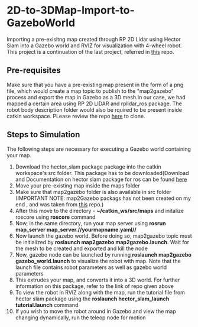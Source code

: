 # 2D-to-3DMap-Import-to-GazeboWorld
Importing a pre-exisitng map created through RP 2D Lidar using Hector Slam into a Gazebo world and RVIZ for visualization with 4-wheel robot. This project is a continuation of the last project, referred in [this](https://github.com/SyedKirmani12/4WheelDrive_Gazebo_using_ROS) repo.
## Pre-requisites
Make sure that you have a pre-existing map present in the form of a png file, which would create a map topic to publish to the "map2gazebo" process and export the map in Gazebo as a 3D mesh.In our case, we had mapped a certain area using RP 2D LIDAR and rplidar_ros package. The robot body description folder would also be rquired to be present inside catkin workspace. PLease review the repo [here]([url](https://github.com/SyedKirmani12/4WheelDrive_Gazebo_using_ROS)) to clone.
## Steps to Simulation
The following steps are necessary for executing a Gazebo world containing your map.
1. Download the hector_slam package package into the catkin workspace's src folder. This package has to be downloaded(Download and Documentation on hector slam package for ros can be found [here]([url](http://wiki.ros.org/hector_slam))
2. Move your pre-existing map inside the maps folder
3. Make sure that map2gazebo folder is also available in src folder (IMPORTANT NOTE:  map2Gazebo packags has not been created on my end , and was taken from [this](https://github.com/shilohc/map2gazebo) repo.)
4. After this move to the directory - **~/catkin_ws/src/maps** and initalize roscore using **roscore** command
5. Now, in the same directory, run your map server using **rosrun map_server map_server.//yourmapname.yaml//**
6. Now launch the gazebo world. Before doing so, map2gazebo topic must be initialized by **roslaunch map2gazebo map2gazebo.launch**. Wait for the mesh to be created and exported and kill the node
7. Now, gazebo node can be launched by running **roslaunch map2gazebo gazebo_world.launch** to visualize the robot with map. Note that the launch file contains robot parameters as well as gazebo world parameters
8. This extrudes your map, and converts it into a 3D world. For further information on this package, refer to the link of repo given above
9. To view the robot in RVIZ along with the map, run the tutorial file from hector slam package using the **roslaunch hector_slam_launch tutorial.launch** command
10. If you wish to move the robot around in Gazebo and view the map changing dynamically, run the teleop node for motion 
 
